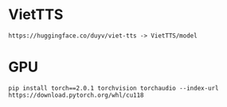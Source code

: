 # VietTTS

`https://huggingface.co/duyv/viet-tts -> VietTTS/model` 

# GPU
`pip install torch==2.0.1 torchvision torchaudio --index-url https://download.pytorch.org/whl/cu118`
